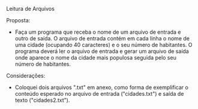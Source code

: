 Leitura de Arquivos

Proposta:
  - Faça um programa que receba o nome de um arquivo de entrada e outro de saída. O arquivo de entrada contém em cada
linha o nome de uma cidade (ocupando 40 caracteres) e o seu número de habitantes. O programa deverá ler o arquivo de
entrada e gerar um arquivo de saída onde aparece o nome da cidade mais populosa seguida pelo seu número de habitantes.

Considerações:
  - Coloquei dois arquivos ".txt" em anexo, como forma de exemplificar o conteúdo esperado no arquivo de entrada ("cidades.txt") e saída de texto ("cidades2.txt").
